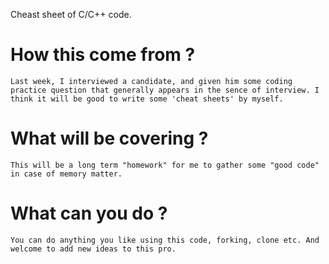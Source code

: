 Cheast sheet of C/C++ code.
# How this come from ?
    Last week, I interviewed a candidate, and given him some coding practice question that generally appears in the sence of interview. I think it will be good to write some 'cheat sheets' by myself.

# What will be covering ?
    This will be a long term "homework" for me to gather some "good code" in case of memory matter.

# What can you do ?
    You can do anything you like using this code, forking, clone etc. And welcome to add new ideas to this pro.
